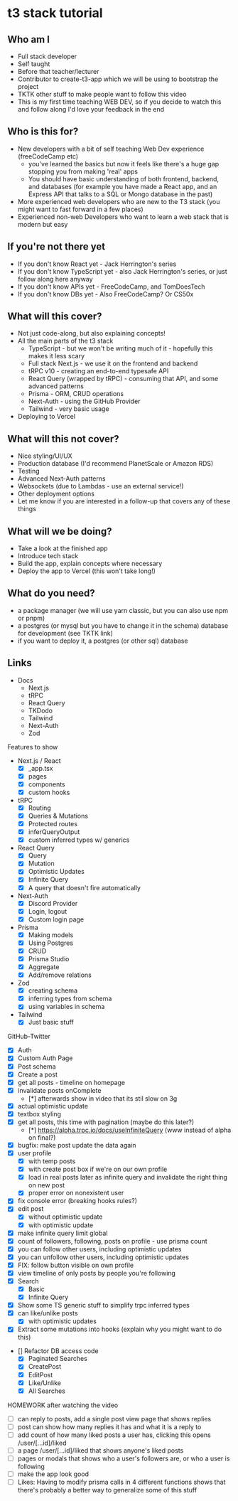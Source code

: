# t3 stack tutorial

## Who am I
- Full stack developer
- Self taught
- Before that teacher/lecturer
- Contributor to create-t3-app which we will be using to bootstrap the project
- TKTK other stuff to make people want to follow this video
- This is my first time teaching WEB DEV, so if you decide to watch this and follow along I'd love your feedback in the end

## Who is this for?
- New developers with a bit of self teaching Web Dev experience (freeCodeCamp etc)
  - you've learned the basics but now it feels like there's a huge gap stopping you from making 'real' apps
  - You should have basic understanding of both frontend, backend, and databases (for example you have made a React app, and an Express API that talks to a SQL or Mongo database in the past)
- More experienced web developers who are new to the T3 stack (you might want to fast forward in a few places)
- Experienced non-web Developers who want to learn a web stack that is modern but easy

## If you're not there yet
- If you don't know React yet - Jack Herrington's series
- If you don't know TypeScript yet - also Jack Herrington's series, or just follow along here anyway
- If you don't know APIs yet - FreeCodeCamp, and TomDoesTech
- If you don't know DBs yet - Also FreeCodeCamp? Or CS50x

## What will this cover?
- Not just code-along, but also explaining concepts!
- All the main parts of the t3 stack
  - TypeScript - but we won't be writing much of it - hopefully this makes it less scary
  - Full stack Next.js - we use it on the frontend and backend
  - tRPC v10 - creating an end-to-end typesafe API
  - React Query (wrapped by tRPC) - consuming that API, and some advanced patterns
  - Prisma - ORM, CRUD operations
  - Next-Auth - using the GitHub Provider
  - Tailwind - very basic usage
- Deploying to Vercel

## What will this not cover?
- Nice styling/UI/UX
- Production database (I'd recommend PlanetScale or Amazon RDS)
- Testing
- Advanced Next-Auth patterns
- Websockets (due to Lambdas - use an external service!)
- Other deployment options
- Let me know if you are interested in a follow-up that covers any of these things

## What will we be doing?
- Take a look at the finished app
- Introduce tech stack
- Build the app, explain concepts where necessary
- Deploy the app to Vercel (this won't take long!)

## What do you need?
- a package manager (we will use yarn classic, but you can also use npm or pnpm)
- a postgres (or mysql but you have to change it in the schema) database for development (see TKTK link)
- if you want to deploy it, a postgres (or other sql) database

## Links
- Docs
  - Next.js
  - tRPC
  - React Query
  - TKDodo
  - Tailwind
  - Next-Auth
  - Zod

Features to show
- Next.js / React
  - [x] _app.tsx
  - [x] pages
  - [x] components
  - [x] custom hooks
- tRPC
  - [x] Routing
  - [x] Queries & Mutations
  - [x] Protected routes
  - [x] inferQueryOutput
  - [x] custom inferred types w/ generics
- React Query
  - [x] Query
  - [x] Mutation
  - [x] Optimistic Updates
  - [x] Infinite Query
  - [x] A query that doesn't fire automatically
- Next-Auth
  - [x] Discord Provider
  - [x] Login, logout
  - [x] Custom login page
- Prisma
  - [x] Making models
  - [x] Using Postgres
  - [x] CRUD
  - [x] Prisma Studio
  - [x] Aggregate
  - [x] Add/remove relations
- Zod
  - [x] creating schema
  - [x] inferring types from schema
  - [x] using variables in schema
- Tailwind
  - [x] Just basic stuff

GitHub-Twitter
- [x] Auth
- [x] Custom Auth Page
- [x] Post schema
- [x] Create a post
- [x] get all posts - timeline on homepage
- [x] invalidate posts onComplete
  - [*] afterwards show in video that its stil slow on 3g
- [x] actual optimistic update
- [x] textbox styling
- [x] get all posts, this time with pagination (maybe do this later?)
  - [*] https://alpha.trpc.io/docs/useInfiniteQuery (www instead of alpha on final?)
- [x] bugfix: make post update the data again
- [x] user profile
  - [x] with temp posts
  - [x] with create post box if we're on our own profile
  - [x] load in real posts later as infinite query and invalidate the right thing on new post
  - [x] proper error on nonexistent user
- [x] fix console error (breaking hooks rules?)
- [x] edit post
  - [x] without optimistic update
  - [x] with optimistic update
- [x] make infinite query limit global
- [x] count of followers, following, posts on profile - use prisma count
- [x] you can follow other users, including optimistic updates
- [x] you can unfollow other users, including optimistic updates
- [x] FIX: follow button visible on own profile
- [x] view timeline of only posts by people you're following
- [x] Search
  - [x] Basic
  - [x] Infinite Query  
- [x] Show some TS generic stuff to simplify trpc inferred types
- [x] can like/unlike posts
  - [x] with optimistic updates
- [x] Extract some mutations into hooks (explain why you might want to do this)
- [] Refactor DB access code
  - [x] Paginated Searches
  - [x] CreatePost
  - [x] EditPost
  - [x] Like/Unlike
  - [x] All Searches

HOMEWORK after watching the video

- [ ] can reply to posts, add a single post view page that shows replies
- [ ] post can show how many replies it has and what it is a reply to
- [ ] add count of how many liked posts a user has, clicking this opens /user/[...id]/liked
- [ ] a page /user/[...id]/liked that shows anyone's liked posts
- [ ] pages or modals that shows who a user's followers are, or who a user is following
- [ ] make the app look good
- [ ] Likes: Having to modify prisma calls in 4 different functions shows that there's probably a better way to generalize some of this stuff